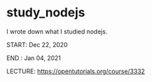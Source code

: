 # study_nodejs

I wrote down what I studied nodejs.

START: Dec 22, 2020

END  : Jan 04, 2021

LECTURE: https://opentutorials.org/course/3332
